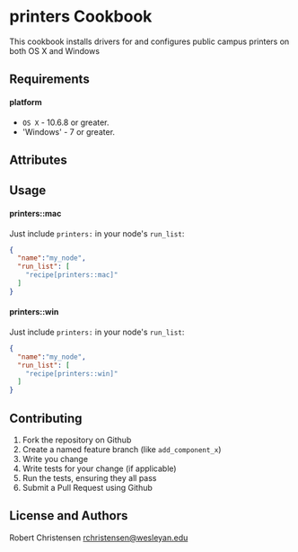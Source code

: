 printers Cookbook
====================
This cookbook installs drivers for and configures public campus printers on both OS X and Windows

Requirements
------------
#### platform
- `OS X` - 10.6.8 or greater.
- 'Windows' - 7 or greater.

Attributes
----------

Usage
-----
#### printers::mac

Just include `printers:` in your node's `run_list`:

```json
{
  "name":"my_node",
  "run_list": [
    "recipe[printers::mac]"
  ]
}
```

#### printers::win

Just include `printers:` in your node's `run_list`:

```json
{
  "name":"my_node",
  "run_list": [
    "recipe[printers::win]"
  ]
}
```

Contributing
------------

1. Fork the repository on Github
2. Create a named feature branch (like `add_component_x`)
3. Write you change
4. Write tests for your change (if applicable)
5. Run the tests, ensuring they all pass
6. Submit a Pull Request using Github

License and Authors
-------------------
Robert Christensen <rchristensen@wesleyan.edu>
